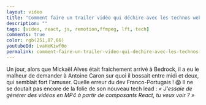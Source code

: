 ```yaml
---
layout: video
title: "Comment faire un trailer vidéo qui déchire avec les technos web ? #LFT 03/06/22"
description: ""
tags: [video, react, js, remotion,ffmpeg, lft, tech]
comments: true
color: rgb(251,87,66)
youtubeId: LvaHeKiwf0o
permalink: comment-faire-un-trailer-video-qui-dechire-avec-les-technos-web
---
```


Un jour, alors que Mickaël Alves était fraichement arrivé à Bedrock, il a eu le malheur de demander à Antoine Caron sur quoi il bossait entre midi et deux, qui semblait fort l'amuser. Quelle erreur du dev Franco-Portugais ! :scream:
Il ne se doutait pas encore de la folie de son nouveau tech lead : *« J'essaie de générer des vidéos en MP4 à partir de composants React, tu veux voir ? »*